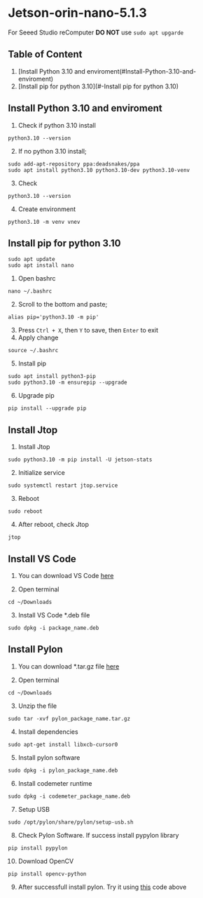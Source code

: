 # Jetson-orin-nano-5.1.3
For Seeed Studio reComputer **DO NOT** use ```sudo apt upgarde```

## Table of Content
1. [Install Python 3.10 and enviroment(#Install-Python-3.10-and-enviroment)
2. [Install pip for python 3.10](#-Install pip for python 3.10)

## Install Python 3.10 and enviroment
1. Check if python 3.10 install
```
python3.10 --version
```
2. If no python 3.10 install;
```
sudo add-apt-repository ppa:deadsnakes/ppa
sudo apt install python3.10 python3.10-dev python3.10-venv
```
3. Check
```
python3.10 --version
```
4. Create environment
```
python3.10 -m venv vnev
```

## Install pip for python 3.10
```
sudo apt update
sudo apt install nano
```
1. Open bashrc
```
nano ~/.bashrc
```
2. Scroll to the bottom and paste;
```
alias pip='python3.10 -m pip'
```
3. Press ```Ctrl + X```, then ```Y``` to save, then ```Enter``` to exit
4. Apply change
```
source ~/.bashrc
```
5. Install pip
```
sudo apt install python3-pip
sudo python3.10 -m ensurepip --upgrade
```
6. Upgrade pip
```
pip install --upgrade pip
```

## Install Jtop
1. Install Jtop
```
sudo python3.10 -m pip install -U jetson-stats
```
2. Initialize service
```
sudo systemctl restart jtop.service
```
3. Reboot
```
sudo reboot
```
4. After reboot, check Jtop
```
jtop
```

## Install VS Code
1. You can download VS Code [here](https://code.visualstudio.com/docs/?dv=linuxarm64_deb)

2. Open terminal
```
cd ~/Downloads
```
3. Install VS Code *.deb file
```
sudo dpkg -i package_name.deb
```

## Install Pylon
1. You can download *.tar.gz file [here](https://drive.google.com/file/d/1AKmBRzHc4yT-R1AkfoSfUR2PYj0U7Uz_/view?usp=sharing)

2. Open terminal
```
cd ~/Downloads
```
3. Unzip the file
```
sudo tar -xvf pylon_package_name.tar.gz
```
4. Install dependencies
```
sudo apt-get install libxcb-cursor0
```
5. Install pylon software
```
sudo dpkg -i pylon_package_name.deb
```
6. Install codemeter runtime
```
sudo dpkg -i codemeter_package_name.deb
```
7. Setup USB
```
sudo /opt/pylon/share/pylon/setup-usb.sh
```
8. Check Pylon Software. If success install pypylon library
```
pip install pypylon
```
10. Download OpenCV
```
pip install opencv-python
```
9. After successfull install pylon. Try it using [this](opencv.py) code above
